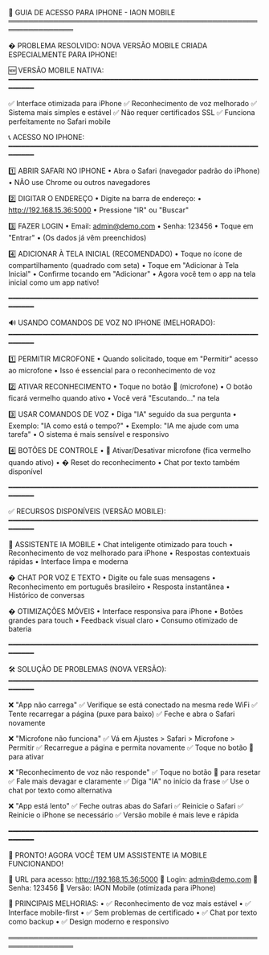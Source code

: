 📱 GUIA DE ACESSO PARA IPHONE - IAON MOBILE
═══════════════════════════════════════════════════════════════

� PROBLEMA RESOLVIDO: NOVA VERSÃO MOBILE CRIADA ESPECIALMENTE PARA IPHONE!

🆕 VERSÃO MOBILE NATIVA:
━━━━━━━━━━━━━━━━━━━━━━━━━━━━━━━━━━━━━━━━━━━━━━━━━━━━━━━━━━━━━━━━━

✅ Interface otimizada para iPhone
✅ Reconhecimento de voz melhorado
✅ Sistema mais simples e estável
✅ Não requer certificados SSL
✅ Funciona perfeitamente no Safari mobile

📞 ACESSO NO IPHONE:
━━━━━━━━━━━━━━━━━━━━━━━━━━━━━━━━━━━━━━━━━━━━━━━━━━━━━━━━━━━━━━━━━

1️⃣ ABRIR SAFARI NO IPHONE
   • Abra o Safari (navegador padrão do iPhone)
   • NÃO use Chrome ou outros navegadores

2️⃣ DIGITAR O ENDEREÇO
   • Digite na barra de endereço:
   • http://192.168.15.36:5000
   • Pressione "IR" ou "Buscar"

3️⃣ FAZER LOGIN
   • Email: admin@demo.com
   • Senha: 123456
   • Toque em "Entrar"
   • (Os dados já vêm preenchidos)

4️⃣ ADICIONAR À TELA INICIAL (RECOMENDADO)
   • Toque no ícone de compartilhamento (quadrado com seta)
   • Toque em "Adicionar à Tela Inicial"
   • Confirme tocando em "Adicionar"
   • Agora você tem o app na tela inicial como um app nativo!

━━━━━━━━━━━━━━━━━━━━━━━━━━━━━━━━━━━━━━━━━━━━━━━━━━━━━━━━━━━━━━━━━

🔊 USANDO COMANDOS DE VOZ NO IPHONE (MELHORADO):
━━━━━━━━━━━━━━━━━━━━━━━━━━━━━━━━━━━━━━━━━━━━━━━━━━━━━━━━━━━━━━━━━

1️⃣ PERMITIR MICROFONE
   • Quando solicitado, toque em "Permitir" acesso ao microfone
   • Isso é essencial para o reconhecimento de voz

2️⃣ ATIVAR RECONHECIMENTO
   • Toque no botão 🎤 (microfone) 
   • O botão ficará vermelho quando ativo
   • Você verá "Escutando..." na tela

3️⃣ USAR COMANDOS DE VOZ
   • Diga "IA" seguido da sua pergunta
   • Exemplo: "IA como está o tempo?"
   • Exemplo: "IA me ajude com uma tarefa"
   • O sistema é mais sensível e responsivo

4️⃣ BOTÕES DE CONTROLE
   • 🎤 Ativar/Desativar microfone (fica vermelho quando ativo)
   • � Reset do reconhecimento
   • Chat por texto também disponível

━━━━━━━━━━━━━━━━━━━━━━━━━━━━━━━━━━━━━━━━━━━━━━━━━━━━━━━━━━━━━━━━━

✅ RECURSOS DISPONÍVEIS (VERSÃO MOBILE):
━━━━━━━━━━━━━━━━━━━━━━━━━━━━━━━━━━━━━━━━━━━━━━━━━━━━━━━━━━━━━━━━━

🤖 ASSISTENTE IA MOBILE
• Chat inteligente otimizado para touch
• Reconhecimento de voz melhorado para iPhone
• Respostas contextuais rápidas
• Interface limpa e moderna

� CHAT POR VOZ E TEXTO
• Digite ou fale suas mensagens
• Reconhecimento em português brasileiro
• Resposta instantânea
• Histórico de conversas

� OTIMIZAÇÕES MÓVEIS
• Interface responsiva para iPhone
• Botões grandes para touch
• Feedback visual claro
• Consumo otimizado de bateria

━━━━━━━━━━━━━━━━━━━━━━━━━━━━━━━━━━━━━━━━━━━━━━━━━━━━━━━━━━━━━━━━━

🛠️ SOLUÇÃO DE PROBLEMAS (NOVA VERSÃO):
━━━━━━━━━━━━━━━━━━━━━━━━━━━━━━━━━━━━━━━━━━━━━━━━━━━━━━━━━━━━━━━━━

❌ "App não carrega"
✅ Verifique se está conectado na mesma rede WiFi
✅ Tente recarregar a página (puxe para baixo)
✅ Feche e abra o Safari novamente

❌ "Microfone não funciona"
✅ Vá em Ajustes > Safari > Microfone > Permitir
✅ Recarregue a página e permita novamente
✅ Toque no botão 🎤 para ativar

❌ "Reconhecimento de voz não responde"
✅ Toque no botão 🔄 para resetar
✅ Fale mais devagar e claramente
✅ Diga "IA" no início da frase
✅ Use o chat por texto como alternativa

❌ "App está lento"
✅ Feche outras abas do Safari
✅ Reinicie o Safari
✅ Reinicie o iPhone se necessário
✅ Versão mobile é mais leve e rápida

━━━━━━━━━━━━━━━━━━━━━━━━━━━━━━━━━━━━━━━━━━━━━━━━━━━━━━━━━━━━━━━━━

🎉 PRONTO! AGORA VOCÊ TEM UM ASSISTENTE IA MOBILE FUNCIONANDO!

🔗 URL para acesso: http://192.168.15.36:5000
📧 Login: admin@demo.com
🔑 Senha: 123456
📱 Versão: IAON Mobile (otimizada para iPhone)

🎯 PRINCIPAIS MELHORIAS:
• ✅ Reconhecimento de voz mais estável
• ✅ Interface mobile-first
• ✅ Sem problemas de certificado
• ✅ Chat por texto como backup
• ✅ Design moderno e responsivo

═══════════════════════════════════════════════════════════════
